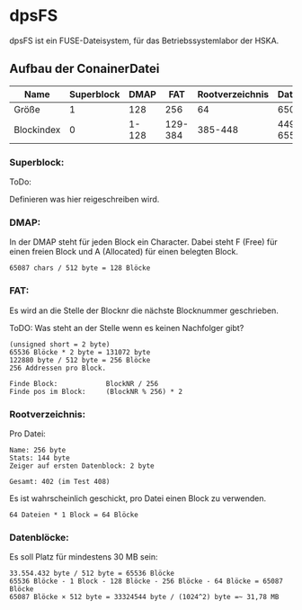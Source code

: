 # dpsFS

dpsFS ist ein FUSE-Dateisystem, für das Betriebssystemlabor der HSKA.

## Aufbau der ConainerDatei

| Name       | Superblock | DMAP  | FAT     | Rootverzeichnis | Dateien   |
|------------|------------|-------|---------|-----------------|-----------|
| Größe      | 1          | 128   | 256     | 64              | 65087     |
| Blockindex | 0          | 1-128 | 129-384 | 385-448         | 449-65535 |

### Superblock:

ToDo:

Definieren was hier reigeschreiben wird.

### DMAP:

In der DMAP steht für jeden Block ein Character.
Dabei steht F (Free) für einen freien Block und A (Allocated) für einen belegten Block.

    65087 chars / 512 byte = 128 Blöcke

### FAT:

Es wird an die Stelle der Blocknr die nächste Blocknummer geschrieben.

ToDO: Was steht an der Stelle wenn es keinen Nachfolger gibt?

    (unsigned short = 2 byte)
    65536 Blöcke * 2 byte = 131072 byte
    122880 byte / 512 byte = 256 Blöcke
    256 Addressen pro Block.

    Finde Block: 	        BlockNR / 256
    Finde pos im Block:     (BlockNR % 256) * 2

### Rootverzeichnis:

Pro Datei:

    Name: 256 byte
    Stats: 144 byte
    Zeiger auf ersten Datenblock: 2 byte

    Gesamt: 402 (im Test 408)
    
Es ist wahrscheinlich geschickt, pro Datei einen Block zu verwenden.

    64 Dateien * 1 Block = 64 Blöcke

### Datenblöcke:

Es soll Platz für mindestens 30 MB sein:

    33.554.432 byte / 512 byte = 65536 Blöcke
    65536 Blöcke - 1 Block - 128 Blöcke - 256 Blöcke - 64 Blöcke = 65087 Blöcke
    65087 Blöcke × 512 byte = 33324544 byte / (1024^2) byte =~ 31,78 MB
